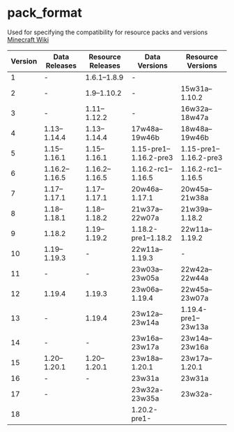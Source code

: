 # pack_format
Used for specifying the compatibility for resource packs and versions  
[Minecraft Wiki](https://minecraft.fandom.com/wiki/Pack_format)

Version | Data Releases | Resource Releases | Data Versions | Resource Versions
------- | ------------- | ---------------- | -------------- | ----------------
1       | - | 1.6.1–1.8.9 | - | 
2       | - | 1.9–1.10.2 | - | 15w31a–1.10.2
3       | - | 1.11–1.12.2 | - | 16w32a–18w47a
4       | 1.13–1.14.4 | 1.13–1.14.4 | 17w48a–19w46b | 18w48a–19w46b
5       | 1.15–1.16.1 | 1.15–1.16.1 | 1.15-pre1–1.16.2-pre3 | 1.15-pre1–1.16.2-pre3
6       | 1.16.2–1.16.5 | 1.16.2–1.16.5 | 1.16.2-rc1–1.16.5 | 1.16.2-rc1–1.16.5	
7       | 1.17–1.17.1 | 1.17–1.17.1 | 20w46a–1.17.1 | 20w45a–21w38a
8       | 1.18–1.18.1 | 1.18–1.18.2 | 21w37a–22w07a | 21w39a–1.18.2
9       | 1.18.2 | 1.19–1.19.2 | 1.18.2-pre1–1.18.2	 | 22w11a–1.19.2
10      | 1.19–1.19.3 | - | 22w11a–1.19.3 | -
11      | - | - | 23w03a–23w05a | 22w42a–22w44a
12      | 1.19.4 | 1.19.3 | 23w06a–1.19.4 | 22w45a–23w07a	
13      | - | 1.19.4 | 23w12a–23w14a | 1.19.4-pre1–23w13a
14      | - | - | 23w16a–23w17a | 23w14a–23w16a
15      | 1.20–1.20.1 | 1.20–1.20.1 | 23w18a–1.20.1 | 23w17a–1.20.1
16      | - | - | 23w31a | 23w31a
17      | - |  | 23w32a-23w35a | 23w32a-
18      |  |  | 1.20.2-pre1- | 
